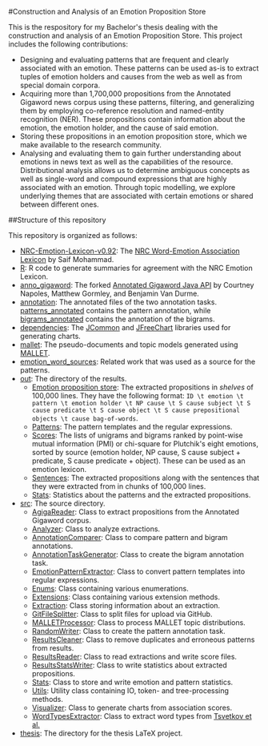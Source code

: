 #Construction and Analysis of an Emotion Proposition Store

This is the respository for my Bachelor's thesis dealing with the construction and analysis of an Emotion Proposition Store. This project includes the following contributions:
- Designing and evaluating patterns that are frequent and clearly associated with an emotion. These patterns can be used as-is to extract tuples of emotion holders and causes from the web as well as from special domain corpora.
- Acquiring more than 1,700,000 propositions from the Annotated Gigaword news corpus using these patterns, filtering, and generalizing them by employing co-reference resolution and named-entity recognition (NER). These propositions contain information about the emotion, the emotion holder, and the cause of said emotion.
- Storing these propositions in an emotion proposition store, which we make available to the research community.
- Analysing and evaluating them to gain further understanding about emotions in news text as well as the capabilities of the resource. Distributional analysis allows us to determine ambiguous concepts as well as single-word and compound expressions that are highly associated with an emotion. Through topic modelling, we explore underlying themes that are associated with certain emotions or shared between different ones.

##Structure of this repository

This repository is organized as follows:

- [NRC-Emotion-Lexicon-v0.92](NRC-Emotion-Lexicon-v0.92/): The [NRC Word-Emotion Association Lexicon](http://saifmohammad.com/WebPages/NRC-Emotion-Lexicon.htm) by Saif Mohammad.
- [R](R/): R code to generate summaries for agreement with the NRC Emotion Lexicon.
- [anno_gigaword](anno_gigaword/): The forked [Annotated Gigaword Java API](https://github.com/mgormley/agiga) by Courtney Napoles, Matthew Gormley, and Benjamin Van Durme.
- [annotation](annotation/): The annotated files of the two annotation tasks. [patterns_annotated](annotation/patterns_annotated/) contains the pattern annotation, while [bigrams_annotated](annotation/bigrams_annotated/) contains the annotation of the bigrams.
- [dependencies](dependencies/): The [JCommon](dependencies/jcommon-1.0.23/) and [JFreeChart](dependencies/jfreechart-1.0.19) libraries used for generating charts.
- [mallet](mallet/): The pseudo-documents and topic models generated using [MALLET](http://mallet.cs.umass.edu/topics.php).
- [emotion_word_sources](emotion_word_sources/): Related work that was used as a source for the patterns.
- [out](out/): The directory of the results. 
  - [Emotion proposition store](out/emotion_proposition_store/): The extracted propositions in _shelves_ of 100,000 lines. They have the following format: `ID \t emotion \t pattern \t emotion holder \t NP cause \t S cause subject \t S cause predicate \t S cause object \t S cause prepositional objects \t cause bag-of-words`.
  - [Patterns](out/patterns): The pattern templates and the regular expressions.
  - [Scores](out/scores/): The lists of unigrams and bigrams ranked by point-wise mutual information (PMI) or chi-square for Plutchik's eight emotions, sorted by source (emotion holder, NP cause, S cause subject + predicate, S cause predicate + object). These can be used as an emotion lexicon.
  - [Sentences](out/sentences/): The extracted propositions along with the sentences that they were extracted from in chunks of 100,000 lines.
  - [Stats](out/stats/): Statistics about the patterns and the extracted propositions.
- [src](src/): The source directory.
  - [AgigaReader](src/AgigagReader.java): Class to extract propositions from the Annotated Gigaword corpus.
  - [Analyzer](src/Analyzer.java): Class to analyze extractions.
  - [AnnotationComparer](src/AnnotationComparer.java): Class to compare pattern and bigram annotations.
  - [AnnotationTaskGenerator](src/AnnotationTaskGenerator.java): Class to create the bigram annotation task.
  - [EmotionPatternExtractor](src/EmotionPatternExtractor.java): Class to convert pattern templates into regular expressions.
  - [Enums](src/Enums.java): Class containing various enumerations.
  - [Extensions](src/Extensions.java): Class containing various extension methods.
  - [Extraction](src/Extraction.java): Class storing information about an extraction.
  - [GitFileSplitter](src/GitFileSplitter.java): Class to split files for upload via GitHub.
  - [MALLETProcessor](src/MALLETProcessor.java): Class to process MALLET topic distributions.
  - [RandomWriter](src/RandomWriter.java): Class to create the pattern annotation task.
  - [ResultsCleaner](src/ResultsCleaner.java): Class to remove duplicates and erroneous patterns from results.
  - [ResultsReader](src/ResultsReader.java): Class to read extractions and write score files.
  - [ResultsStatsWriter](src/ResultsStatsWriter.java): Class to write statistics about extracted propositions.
  - [Stats](src/Stats.java): Class to store and write emotion and pattern statistics.
  - [Utils](src/Utils.java): Utility class containing IO, token- and tree-processing methods.
  - [Visualizer](src/Visualizer.java): Class to generate charts from association scores.
  - [WordTypesExtractor](src/WordTypesExtractor.java): Class to extract word types from [Tsvetkov et al.](emotion_word_sources/tsvetkov_et_al./)
- [thesis](thesis/): The directory for the thesis LaTeX project.

